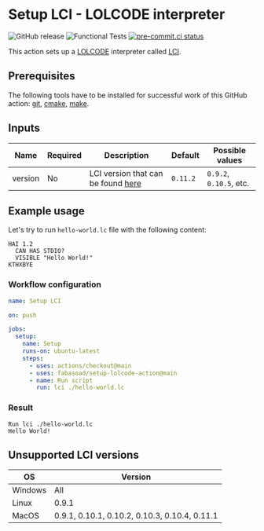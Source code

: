 # Setup LCI - LOLCODE interpreter

![GitHub release](https://img.shields.io/github/v/release/fabasoad/setup-lolcode-action?include_prereleases)
![Functional Tests](https://github.com/fabasoad/setup-lolcode-action/workflows/Functional%20Tests/badge.svg)
[![pre-commit.ci status](https://results.pre-commit.ci/badge/github/fabasoad/setup-lolcode-action/main.svg)](https://results.pre-commit.ci/latest/github/fabasoad/setup-lolcode-action/main)

This action sets up a [LOLCODE](http://www.lolcode.org/) interpreter called [LCI](https://github.com/justinmeza/lci).

## Prerequisites

The following tools have to be installed for successful work of this GitHub action:
[git](https://git-scm.com), [cmake](https://cmake.org), [make](https://www.gnu.org/software/make/manual/make.html).

## Inputs

| Name    | Required | Description                                                                  | Default  | Possible values         |
|---------|----------|------------------------------------------------------------------------------|----------|-------------------------|
| version | No       | LCI version that can be found [here](https://github.com/justinmeza/lci/tags) | `0.11.2` | `0.9.2`, `0.10.5`, etc. |

## Example usage

Let's try to run `hello-world.lc` file with the following content:

```cobol
HAI 1.2
  CAN HAS STDIO?
  VISIBLE "Hello World!"
KTHXBYE
```

### Workflow configuration

```yaml
name: Setup LCI

on: push

jobs:
  setup:
    name: Setup
    runs-on: ubuntu-latest
    steps:
      - uses: actions/checkout@main
      - uses: fabasoad/setup-lolcode-action@main
      - name: Run script
        run: lci ./hello-world.lc
```

### Result

```text
Run lci ./hello-world.lc
Hello World!
```

## Unsupported LCI versions

| OS      | Version                                       |
|---------|-----------------------------------------------|
| Windows | All                                           |
| Linux   | 0.9.1                                         |
| MacOS   | 0.9.1, 0.10.1, 0.10.2, 0.10.3, 0.10.4, 0.11.1 |
